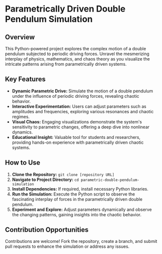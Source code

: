 
# Parametrically Driven Double Pendulum Simulation

## Overview
This Python-powered project explores the complex motion of a double pendulum subjected to periodic driving forces. Unravel the mesmerizing interplay of physics, mathematics, and chaos theory as you visualize the intricate patterns arising from parametrically driven systems.

## Key Features

- **Dynamic Parametric Drive:** Simulate the motion of a double pendulum under the influence of periodic driving forces, revealing chaotic behavior.
- **Interactive Experimentation:** Users can adjust parameters such as amplitudes and frequencies, exploring various resonances and chaotic regimes.
- **Visual Chaos:** Engaging visualizations demonstrate the system's sensitivity to parametric changes, offering a deep dive into nonlinear dynamics.
- **Educational Insight:** Valuable tool for students and researchers, providing hands-on experience with parametrically driven chaotic systems.

## How to Use

1. **Clone the Repository:** `git clone [repository URL]`
2. **Navigate to Project Directory:** `cd parametric-double-pendulum-simulation`
3. **Install Dependencies:** If required, install necessary Python libraries.
4. **Run the Simulation:** Execute the Python script to observe the fascinating interplay of forces in the parametrically driven double pendulum.
5. **Experiment and Explore:** Adjust parameters dynamically and observe the changing patterns, gaining insights into the chaotic behavior.

## Contribution Opportunities

Contributions are welcome! Fork the repository, create a branch, and submit pull requests to enhance the simulation or address any issues.

